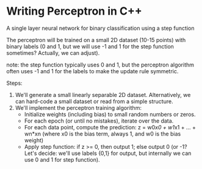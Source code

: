 # Writing Perceptron in C++

A single layer neural network for binary classification using a step function

The perceptron will be trained on a small 2D dataset (10-15 points) with binary labels (0 and 1, but we will use -1 and 1 for the step function sometimes? Actually, we can adjust).

note: the step function typically uses 0 and 1, but the perceptron algorithm often uses -1 and 1 for the labels to make the update rule symmetric.

Steps:

1.  We'll generate a small linearly separable 2D dataset. Alternatively, we can hard-code a small dataset or read from a simple structure.
2.  We'll implement the perceptron training algorithm:
    - Initialize weights (including bias) to small random numbers or zeros.
    - For each epoch (or until no mistakes), iterate over the data.
    - For each data point, compute the prediction:
      z = w0*x0 + w1*x1 + ... + wn\*xn (where x0 is the bias term, always 1, and w0 is the bias weight)
    - Apply step function: if z >= 0, then output 1; else output 0 (or -1? Let's decide: we'll use labels {0,1} for output, but internally we can use 0 and 1 for step function).
